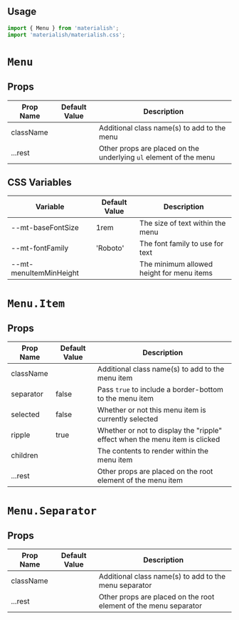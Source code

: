 ## Usage

```jsx
import { Menu } from 'materialish';
import 'materialish/materialish.css';
```

# `Menu`

## Props

| Prop Name | Default Value | Description                                                       |
| --------- | ------------- | ----------------------------------------------------------------- |
| className |               | Additional class name(s) to add to the menu                       |
| ...rest   |               | Other props are placed on the underlying `ul` element of the menu |

## CSS Variables

| Variable               | Default Value | Description                               |
| ---------------------- | ------------- | ----------------------------------------- |
| --mt-baseFontSize      | 1rem          | The size of text within the menu          |
| --mt-fontFamily        | 'Roboto'      | The font family to use for text           |
| --mt-menuItemMinHeight |               | The minimum allowed height for menu items |

# `Menu.Item`

## Props

| Prop Name | Default Value | Description                                                                 |
| --------- | ------------- | --------------------------------------------------------------------------- |
| className |               | Additional class name(s) to add to the menu item                            |
| separator | false         | Pass `true` to include a border-bottom to the menu item                     |
| selected  | false         | Whether or not this menu item is currently selected                         |
| ripple    | true          | Whether or not to display the "ripple" effect when the menu item is clicked |
| children  |               | The contents to render within the menu item                                 |
| ...rest   |               | Other props are placed on the root element of the menu item                 |

# `Menu.Separator`

## Props

| Prop Name | Default Value | Description                                                      |
| --------- | ------------- | ---------------------------------------------------------------- |
| className |               | Additional class name(s) to add to the menu separator            |
| ...rest   |               | Other props are placed on the root element of the menu separator |
